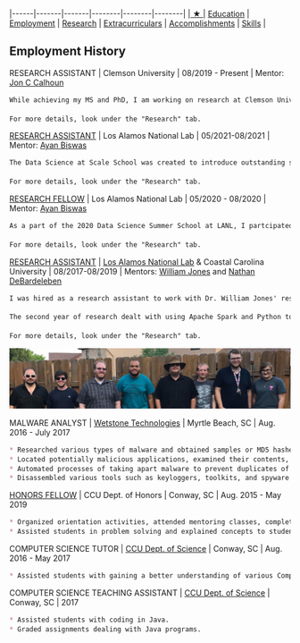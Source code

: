 |------|-------|-------|--------|--------|--------|
|[ ★ ](index.md) | [Education](education.md) | [Employment](employment.md) | [Research](publications.md) | [Extracurriculars](activities.md) | [Accomplishments](accomplishments.md) | [Skills](skills.md) |

## Employment History

RESEARCH ASSISTANT | Clemson University | 08/2019 - Present | Mentor: [Jon C Calhoun](http://jonccal.people.clemson.edu/research.php#)

```markdown
While achieving my MS and PhD, I am working on research at Clemson University under Dr. Calhoun as my advisor. I have researched various topics under data reduction, focusing on lossy compression and data sampling. I have also analyzed the cost of doing such operations, including the power consumption and throughput of different data reduction methods, including their serial and parallelized versions.

For more details, look under the "Research" tab.
```

[RESEARCH ASSISTANT](https://dssschool.org/) | Los Alamos National Lab | 05/2021-08/2021 | Mentor: [Ayan Biswas](http://ayanbiswas.net/)

```markdown
The Data Science at Scale School was created to introduce outstanding students to the lab to participate in research topics relevant to the overall mission at Los Alamos National Laboratory, with a focus on visualization and big data analysis. This internship gives students the opportunity to conduct research with Los Alamos scientists in independent research topics, that can also contribute to the student's own thesis or degree. As a part of the 2021 Summer School, I worked with my mentor to develop a sampling algorithm for the Nyx cosmological simulation. At the end of the summer experience, I presented my research findings and results at the Student Symposium.

For more details, look under the "Research" tab.
```

[RESEARCH FELLOW](https://dssschool.org/) | Los Alamos National Lab | 05/2020 - 08/2020 | Mentor: [Ayan Biswas](http://ayanbiswas.net/)

```markdown
As a part of the 2020 Data Science Summer School at LANL, I partcipated in the Los Alamos Summer Fellowship virtually. This Fellowship gives students the opportunity to conduct research with Los Alamos scientists in independent research topics, that can also contribute to the student's own thesis or degree. During this time, I worked with my mentor to investigate the development and implementation of algorithms that combine sophisticated spatial and temporal sampling for in situ data reduction. At the end of the summer experience, I presented my research findings and results at the Student Symposium.

For more details, look under the "Research" tab.
```



[RESEARCH ASSISTANT](https://www.coastal.edu/computing/facultystaff/lanl-ccucollaboration/#d.en.140722) | [Los Alamos National Lab](https://www.lanl.gov/projects/ultrascale-systems-research-center/staff-interns.php) & Coastal Carolina University | 08/2017-08/2019 | Mentors: [William Jones](https://www.coastal.edu/academics/facultyprofiles/science/computingsciences/williammjonesjr/) and [Nathan DeBardeleben](https://www.linkedin.com/in/nathan-debardeleben-b9a8031/)

```markdown
I was hired as a research assistant to work with Dr. William Jones' research collaborations with LANL. This work had a primary focus on data analytics for HPC resilience, exposing me to tools including R, Python, ElasticSearch, and Apache Spark. My first year of research used capabilities from ElasticSearch and our own methods to develop a means to match source code lines with messages written to various HPC system logs. This research led me to an invitation for a summer internship at LANL in 2018, which resulted in a scholarly publication at the 2018 IEEE International Symposium on Software Reliability Engineering Workshops (ISSREW). 

The second year of research dealt with using Apache Spark and Python to ingest and filter events from multiple different logs to assist in the understanding of a HPC machine's health. This research resulted in another summer internship at LANL and a presentation at Supercomputing 2019.

For more details, look under the "Research" tab.
```

 <div style="text-align:center"><img src="pictures/lanl-2018.jpg" alt="LANL"/></div>


MALWARE ANALYST | [Wetstone Technologies](https://www.wetstonetech.com/) | Myrtle Beach, SC | Aug. 2016 - July 2017
```markdown
* Researched various types of malware and obtained samples or MD5 hashes to include in a repository.
* Located potentially malicious applications, examined their contents, then added samples to a database.
* Automated processes of taking apart malware to prevent duplicates of malware in the repository.
* Disassembled various tools such as keyloggers, toolkits, and spyware to determine their uniqueness.
```
[HONORS FELLOW](https://www.coastal.edu/honors/researchfellows/) | CCU Dept. of Honors | Conway, SC | Aug. 2015 - May 2019
```markdown
* Organized orientation activities, attended mentoring classes, completed research.  
* Assisted students in problem solving and explained concepts to students.  
```
COMPUTER SCIENCE TUTOR | [CCU Dept. of Science](https://www.coastal.edu/computing/) | Conway, SC | Aug. 2016 - May 2017
```markdown
* Assisted students with gaining a better understanding of various Computer Science related material.
```
COMPUTER SCIENCE TEACHING ASSISTANT | [CCU Dept. of Science](https://www.coastal.edu/computing/) | Conway, SC | 2017
```markdown
* Assisted students with coding in Java.
* Graded assignments dealing with Java programs.
```